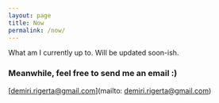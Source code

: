 ```yaml
---
layout: page
title: Now
permalink: /now/
---
```


What am I currently up to. Will be updated soon-ish.

### Meanwhile, feel free to send me an email :)  
[demiri.rigerta@gmail.com](mailto: demiri.rigerta@gmail.com)
